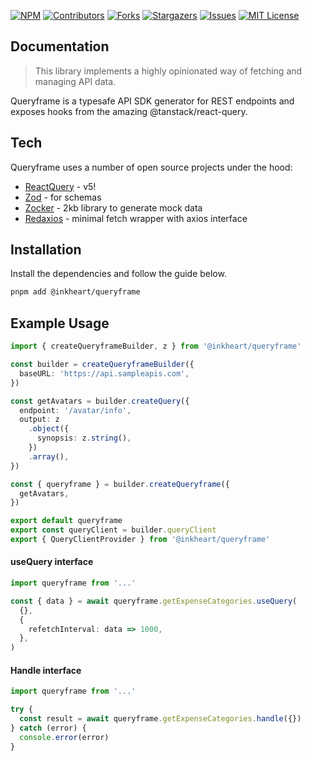 [![NPM][npm-shield]][npm-url]
[![Contributors][contributors-shield]][contributors-url]
[![Forks][forks-shield]][forks-url]
[![Stargazers][stars-shield]][stars-url]
[![Issues][issues-shield]][issues-url]
[![MIT License][license-shield]][license-url]

## Documentation

> This library implements a highly opinionated way of fetching and managing API data.

Queryframe is a typesafe API SDK generator for REST endpoints and exposes hooks from the amazing @tanstack/react-query.

## Tech

Queryframe uses a number of open source projects under the hood:

- [ReactQuery] - v5!
- [Zod] - for schemas
- [Zocker] - 2kb library to generate mock data
- [Redaxios] - minimal fetch wrapper with axios interface

## Installation

Install the dependencies and follow the guide below.

```sh
pnpm add @inkheart/queryframe
```

## Example Usage

```typescript
import { createQueryframeBuilder, z } from '@inkheart/queryframe'

const builder = createQueryframeBuilder({
  baseURL: 'https://api.sampleapis.com',
})

const getAvatars = builder.createQuery({
  endpoint: '/avatar/info',
  output: z
    .object({
      synopsis: z.string(),
    })
    .array(),
})

const { queryframe } = builder.createQueryframe({
  getAvatars,
})

export default queryframe
export const queryClient = builder.queryClient
export { QueryClientProvider } from '@inkheart/queryframe'
```

#### useQuery interface

```typescript
import queryframe from '...'

const { data } = await queryframe.getExpenseCategories.useQuery(
  {},
  {
    refetchInterval: data => 1000,
  },
)
```

#### Handle interface

```typescript
import queryframe from '...'

try {
  const result = await queryframe.getExpenseCategories.handle({})
} catch (error) {
  console.error(error)
}
```

<!-- MARKDOWN LINKS & IMAGES -->
<!-- https://www.markdownguide.org/basic-syntax/#reference-style-links -->

[npm-shield]: https://img.shields.io/npm/v/@inkheart/queryframe?style=for-the-badge
[npm-url]: https://www.npmjs.com/package/@inkheart/queryframe
[contributors-shield]: https://img.shields.io/github/contributors/akparhi/queryframe.svg?style=for-the-badge
[contributors-url]: https://github.com/akparhi/queryframe/graphs/contributors
[forks-shield]: https://img.shields.io/github/forks/akparhi/queryframe.svg?style=for-the-badge
[forks-url]: https://github.com/akparhi/queryframe/network/members
[stars-shield]: https://img.shields.io/github/stars/akparhi/queryframe.svg?style=for-the-badge
[stars-url]: https://github.com/akparhi/queryframe/stargazers
[issues-shield]: https://img.shields.io/github/issues/akparhi/queryframe.svg?style=for-the-badge
[issues-url]: https://github.com/akparhi/queryframe/issues
[license-shield]: https://img.shields.io/github/license/akparhi/queryframe.svg?style=for-the-badge
[license-url]: https://github.com/akparhi/queryframe/blob/main/LICENSE
[ReactQuery]: https://tanstack.com/query/v5
[Zod]: https://zod.dev/
[Redaxios]: https://github.com/developit/redaxios
[Zocker]: https://github.com/LorisSigrist/zocker/
